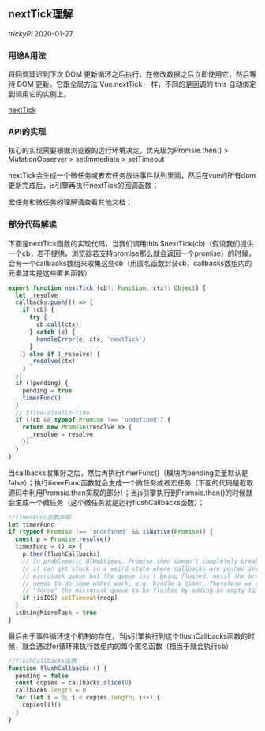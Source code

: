 ## nextTick理解
*trickyPi* 2020-01-27

### 用途&用法

将回调延迟到下次 DOM 更新循环之后执行。在修改数据之后立即使用它，然后等待 DOM 更新。它跟全局方法 Vue.nextTick 一样，不同的是回调的 this 自动绑定到调用它的实例上。

[nextTick](https://cn.vuejs.org/v2/api/#vm-nextTick)

### API的实现
核心的实现需要根据浏览器的运行环境决定，优先级为Promsie.then() > MutationObserver > setImmediate > setTimeout

nextTick会生成一个微任务或者宏任务放进事件队列里面，然后在vue的所有dom更新完成后，js引擎再执行nextTick的回调函数；

宏任务和微任务的理解请查看其他文档；

### 部分代码解读

下面是nextTick函数的实现代码，当我们调用this.$nextTick(cb)（假设我们提供一个cb，若不提供，浏览器若支持promise那么就会返回一个promise）的时候，
会有一个callbacks数组来收集这些cb（用匿名函数封装cb，callbacks数组内的元素其实是这些匿名函数）
```js
export function nextTick (cb?: Function, ctx?: Object) {
  let _resolve
  callbacks.push(() => {
    if (cb) {
      try {
        cb.call(ctx)
      } catch (e) {
        handleError(e, ctx, 'nextTick')
      }
    } else if (_resolve) {
      _resolve(ctx)
    }
  })
  if (!pending) {
    pending = true
    timerFunc()
  }
  // $flow-disable-line
  if (!cb && typeof Promise !== 'undefined') {
    return new Promise(resolve => {
      _resolve = resolve
    })
  }
}
```
当callbacks收集好之后，然后再执行timerFunc()（模块内pending变量默认是false）；执行timerFunc函数就会生成一个微任务或者宏任务（下面的代码是截取源码中利用Promsie.then实现的部分）；当js引擎执行到Promsie.then()的时候就会生成一个微任务（这个微任务就是运行flushCallbacks函数）；
```js
//timerFunc函数声明
let timerFunc
if (typeof Promise !== 'undefined' && isNative(Promise)) {
  const p = Promise.resolve()
  timerFunc = () => {
    p.then(flushCallbacks)
    // In problematic UIWebViews, Promise.then doesn't completely break, but
    // it can get stuck in a weird state where callbacks are pushed into the
    // microtask queue but the queue isn't being flushed, until the browser
    // needs to do some other work, e.g. handle a timer. Therefore we can
    // "force" the microtask queue to be flushed by adding an empty timer.
    if (isIOS) setTimeout(noop)
  }
  isUsingMicroTask = true
}
```

最后由于事件循环这个机制的存在，当js引擎执行到这个flushCallbacks函数的时候，就会通过for循环来执行数组内的每个匿名函数（相当于就会执行cb）

```js
//flushCallbacks函数
function flushCallbacks () {
  pending = false
  const copies = callbacks.slice(0)
  callbacks.length = 0
  for (let i = 0; i < copies.length; i++) {
    copies[i]()
  }
}
```

